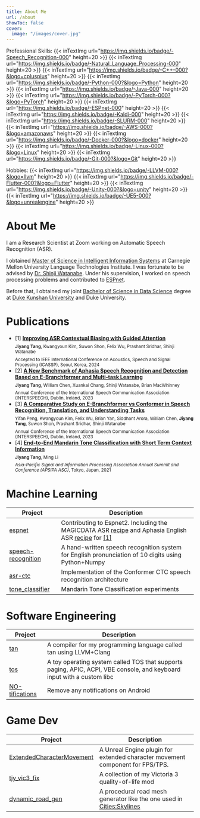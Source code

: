 ```yaml
---
title: About Me
url: /about
ShowToc: false
cover:
  image: "/images/cover.jpg"
---
```


Professional Skills:
{{< inTextImg url="https://img.shields.io/badge/-Speech_Recognition-000" height=20 >}}
{{< inTextImg url="https://img.shields.io/badge/-Natural_Language_Processing-000" height=20 >}}
{{< inTextImg url="https://img.shields.io/badge/-C++-000?&logo=cplusplus" height=20 >}}
{{< inTextImg url="https://img.shields.io/badge/-Python-000?&logo=Python" height=20 >}}
{{< inTextImg url="https://img.shields.io/badge/-Java-000" height=20 >}}
{{< inTextImg url="https://img.shields.io/badge/-PyTorch-000?&logo=PyTorch" height=20 >}}
{{< inTextImg url="https://img.shields.io/badge/-ESPnet-000" height=20 >}}
{{< inTextImg url="https://img.shields.io/badge/-Kaldi-000" height=20 >}}
{{< inTextImg url="https://img.shields.io/badge/-SLURM-000" height=20 >}}
{{< inTextImg url="https://img.shields.io/badge/-AWS-000?&logo=amazonaws" height=20 >}}
{{< inTextImg url="https://img.shields.io/badge/-Docker-000?&logo=docker" height=20 >}}
{{< inTextImg url="https://img.shields.io/badge/-Linux-000?&logo=Linux" height=20 >}}
{{< inTextImg url="https://img.shields.io/badge/-Git-000?&logo=Git" height=20 >}}

Hobbies:
{{< inTextImg url="https://img.shields.io/badge/-LLVM-000?&logo=llvm" height=20 >}}
{{< inTextImg url="https://img.shields.io/badge/-Flutter-000?&logo=Flutter" height=20 >}}
{{< inTextImg url="https://img.shields.io/badge/-Unity-000?&logo=unity" height=20 >}}
{{< inTextImg url="https://img.shields.io/badge/-UE5-000?&logo=unrealengine" height=20 >}}

# About Me

I am a Research Scientist at Zoom working on Automatic Speech Recognition (ASR).

I obtained [Master of Science in Intelligent Information Systems](https://miis.cs.cmu.edu/) at Carnegie Mellon
University Language Technologies Institute.
I was fortunate to be advised by [Dr. Shinji Watanabe](https://sites.google.com/view/shinjiwatanabe).
Under his supervision, I worked on speech processing problems and contributed
to [ESPnet](https://github.com/espnet/espnet).

Before that, I obtained my
joint [Bachelor of Science in Data Science](https://ugstudies.dukekunshan.edu.cn/majors/data-science/) degree
at [Duke Kunshan University](https://dukekunshan.edu.cn/en/about) and Duke University.

# Publications

- [1] [**Improving ASR Contextual Biasing with Guided Attention**](https://arxiv.org/abs/2401.08835) \
  <sub>**Jiyang Tang**, Kwangyoun Kim, Suwon Shon, Felix Wu, Prashant Sridhar, Shinji Watanabe</sub>\
  <sub>Accepted to IEEE International Conference on Acoustics, Speech and Signal Processing (ICASSP), Seoul, Korea,
  2024<sub>
- [2] [**A New Benchmark of Aphasia Speech Recognition and Detection Based on E-Branchformer and
  Multi-task Learning**](https://www.isca-speech.org/archive/interspeech_2023/tang23b_interspeech.html) \
  <sub>**Jiyang Tang**, William Chen, Xuankai Chang, Shinji Watanabe, Brian MacWhinney</sub>\
  <sub>Annual Conference of the International Speech Communication Association (INTERSPEECH), Dublin, Ireland, 2023<sub>
- [3] [**A Comparative Study on E-Branchformer vs Conformer in Speech Recognition, Translation,
  and Understanding Tasks**](https://www.isca-speech.org/archive/interspeech_2023/peng23b_interspeech.html) \
  <sub>Yifan Peng, Kwangyoun Kim, Felix Wu, Brian Yan, Siddhant Arora, William Chen, **Jiyang Tang**, Suwon Shon,
  Prashant Sridhar, Shinji Watanabe</sub>\
  <sub>Annual Conference of the International Speech Communication Association (INTERSPEECH), Dublin, Ireland, 2023<sub>
- [4] [**End-to-End Mandarin Tone Classification with Short Term
  Context Information**](https://ieeexplore.ieee.org/document/9689521) \
  <sub>**Jiyang Tang**, Ming Li</sub>\
  <sub>*Asia-Pacific Signal and Information Processing Association Annual Summit and Conference (APSIPA ASC)*, Tokyo,
  Japan, 2021<sub>

# Machine Learning

| Project                                                             | Description                                                                                                                                                                                                                                                   |
|---------------------------------------------------------------------|---------------------------------------------------------------------------------------------------------------------------------------------------------------------------------------------------------------------------------------------------------------|
| [espnet](https://github.com/tjysdsg/espnet)                         | Contributing to Espnet2. Including the MAGICDATA ASR [recipe](https://github.com/espnet/espnet/tree/master/egs2/magicdata/asr1) and Aphasia English ASR [recipe](https://github.com/espnet/espnet/tree/master/egs2/aphasiabank/asr1) for [[1]](#publications) |
| [speech-recognition](https://github.com/tjysdsg/speech-recognition) | A hand-written speech recognition system for English pronunciation of 10 digits using Python+Numpy                                                                                                                                                            |
| [asr-ctc](https://github.com/tjysdsg/asr-ctc)                       | Implementation of the Conformer CTC speech recognition architecture                                                                                                                                                                                           |
| [tone_classifier](https://github.com/tjysdsg/tone_classifier)       | Mandarin Tone Classification experiments                                                                                                                                                                                                                      |

# Software Engineering

| Project                                                           | Description                                                                                                            |
|-------------------------------------------------------------------|------------------------------------------------------------------------------------------------------------------------|
| [tan](https://github.com/tjysdsg/tan)                             | A compiler for my programming language called tan using LLVM+Clang                                                     |
| [tos](https://github.com/tjysdsg/tos)                             | A toy operating system called TOS that supports paging, APIC, ACPI, VBE console, and keyboard input with a custom libc |
| [NO-tifications](https://github.com/tjysdsg/notification_remover) | Remove any notifications on Android                                                                                    |

# Game Dev

| Project                                                                           | Description                                                                                                                         |
|-----------------------------------------------------------------------------------|-------------------------------------------------------------------------------------------------------------------------------------|
| [ExtendedCharacterMovement](https://github.com/tjysdsg/ExtendedCharacterMovement) | A Unreal Engine plugin for extended character movement component for FPS/TPS.                                                       |
| [tjy_vic3_fix](https://github.com/tjysdsg/tjy_vic3_fix)                           | A collection of my Victoria 3 quality-of-life mod                                                                                   |
| [dynamic_road_gen](https://github.com/tjysdsg/dynamic_road_gen)                   | A procedural road mesh generator like the one used in [Cities:Skylines](https://store.steampowered.com/app/255710/Cities_Skylines/) |
